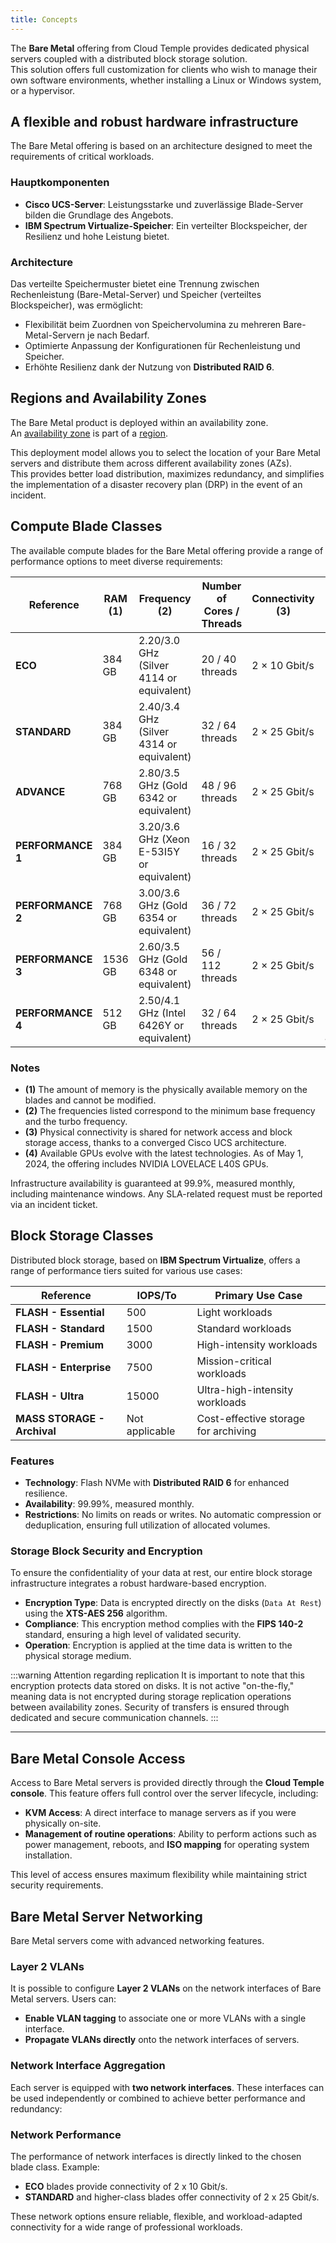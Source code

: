 ```yaml
---
title: Concepts
---
```


The **Bare Metal** offering from Cloud Temple provides dedicated physical servers coupled with a distributed block storage solution.  
This solution offers full customization for clients who wish to manage their own software environments, whether installing a Linux or Windows system, or a hypervisor.

## A flexible and robust hardware infrastructure

The Bare Metal offering is based on an architecture designed to meet the requirements of critical workloads.

### Hauptkomponenten

- **Cisco UCS-Server**: Leistungsstarke und zuverlässige Blade-Server bilden die Grundlage des Angebots.
- **IBM Spectrum Virtualize-Speicher**: Ein verteilter Blockspeicher, der Resilienz und hohe Leistung bietet.

### Architecture

Das verteilte Speichermuster bietet eine Trennung zwischen Rechenleistung (Bare-Metal-Server) und Speicher (verteiltes Blockspeicher), was ermöglicht:

- Flexibilität beim Zuordnen von Speichervolumina zu mehreren Bare-Metal-Servern je nach Bedarf.
- Optimierte Anpassung der Konfigurationen für Rechenleistung und Speicher.
- Erhöhte Resilienz dank der Nutzung von **Distributed RAID 6**.

## Regions and Availability Zones

The Bare Metal product is deployed within an availability zone.  
An [availability zone](../additional_content/concepts_az.md) is part of a [region](../additional_content/concepts_regional.md).

This deployment model allows you to select the location of your Bare Metal servers and distribute them across different availability zones (AZs).  
This provides better load distribution, maximizes redundancy, and simplifies the implementation of a disaster recovery plan (DRP) in the event of an incident.

## Compute Blade Classes

The available compute blades for the Bare Metal offering provide a range of performance options to meet diverse requirements:

| Reference             | RAM  **(1)** | Frequency **(2)**                         | Number of Cores / Threads | Connectivity **(3)** | GPU **(4)**          |
|-----------------------|--------------|-------------------------------------------|---------------------------|----------------------|----------------------|
| **ECO**              | 384 GB       | 2.20/3.0 GHz (Silver 4114 or equivalent)  | 20 / 40 threads           | 2 × 10 Gbit/s        | -                    |
| **STANDARD**         | 384 GB       | 2.40/3.4 GHz (Silver 4314 or equivalent)  | 32 / 64 threads           | 2 × 25 Gbit/s        | -                    |
| **ADVANCE**          | 768 GB       | 2.80/3.5 GHz (Gold 6342 or equivalent)    | 48 / 96 threads           | 2 × 25 Gbit/s        | -                    |
| **PERFORMANCE 1**    | 384 GB       | 3.20/3.6 GHz (Xeon E-53I5Y or equivalent) | 16 / 32 threads           | 2 × 25 Gbit/s        | -                    |
| **PERFORMANCE 2**    | 768 GB       | 3.00/3.6 GHz (Gold 6354 or equivalent)    | 36 / 72 threads           | 2 × 25 Gbit/s        | -                    |
| **PERFORMANCE 3**    | 1536 GB      | 2.60/3.5 GHz (Gold 6348 or equivalent)    | 56 / 112 threads          | 2 × 25 Gbit/s        | -                    |
| **PERFORMANCE 4**    | 512 GB       | 2.50/4.1 GHz (Intel 6426Y or equivalent)  | 32 / 64 threads           | 2 × 25 Gbit/s        | 2 × NVIDIA L40S 48GB |

### Notes

- **(1)** The amount of memory is the physically available memory on the blades and cannot be modified.
- **(2)** The frequencies listed correspond to the minimum base frequency and the turbo frequency.
- **(3)** Physical connectivity is shared for network access and block storage access, thanks to a converged Cisco UCS architecture.
- **(4)** Available GPUs evolve with the latest technologies. As of May 1, 2024, the offering includes NVIDIA LOVELACE L40S GPUs.

Infrastructure availability is guaranteed at 99.9%, measured monthly, including maintenance windows. Any SLA-related request must be reported via an incident ticket.

## Block Storage Classes

Distributed block storage, based on **IBM Spectrum Virtualize**, offers a range of performance tiers suited for various use cases:

| Reference                         | IOPS/To                 | Primary Use Case                       |
|-----------------------------------|-------------------------|----------------------------------------|
| **FLASH - Essential**             | 500                     | Light workloads                        |
| **FLASH - Standard**              | 1500                    | Standard workloads                     |
| **FLASH - Premium**               | 3000                    | High-intensity workloads               |
| **FLASH - Enterprise**            | 7500                    | Mission-critical workloads             |
| **FLASH - Ultra**                 | 15000                   | Ultra-high-intensity workloads         |
| **MASS STORAGE - Archival**       | Not applicable          | Cost-effective storage for archiving   |

### Features

- **Technology**: Flash NVMe with **Distributed RAID 6** for enhanced resilience.
- **Availability**: 99.99%, measured monthly.
- **Restrictions**: No limits on reads or writes. No automatic compression or deduplication, ensuring full utilization of allocated volumes.

### Storage Block Security and Encryption

To ensure the confidentiality of your data at rest, our entire block storage infrastructure integrates a robust hardware-based encryption.

-   **Encryption Type**: Data is encrypted directly on the disks (`Data At Rest`) using the **XTS-AES 256** algorithm.
-   **Compliance**: This encryption method complies with the **FIPS 140-2** standard, ensuring a high level of validated security.
-   **Operation**: Encryption is applied at the time data is written to the physical storage medium.

:::warning Attention regarding replication
It is important to note that this encryption protects data stored on disks. It is not active "on-the-fly," meaning data is not encrypted during storage replication operations between availability zones. Security of transfers is ensured through dedicated and secure communication channels.
:::

---

## Bare Metal Console Access

Access to Bare Metal servers is provided directly through the **Cloud Temple console**. This feature offers full control over the server lifecycle, including:

- **KVM Access**: A direct interface to manage servers as if you were physically on-site.
- **Management of routine operations**: Ability to perform actions such as power management, reboots, and **ISO mapping** for operating system installation.

This level of access ensures maximum flexibility while maintaining strict security requirements.

## Bare Metal Server Networking

Bare Metal servers come with advanced networking features.

### Layer 2 VLANs

It is possible to configure **Layer 2 VLANs** on the network interfaces of Bare Metal servers. Users can:

- **Enable VLAN tagging** to associate one or more VLANs with a single interface.
- **Propagate VLANs directly** onto the network interfaces of servers.

### Network Interface Aggregation

Each server is equipped with **two network interfaces**. These interfaces can be used independently or combined to achieve better performance and redundancy:

### Network Performance

The performance of network interfaces is directly linked to the chosen blade class. Example:

- **ECO** blades provide connectivity of 2 x 10 Gbit/s.
- **STANDARD** and higher-class blades offer connectivity of 2 x 25 Gbit/s.

These network options ensure reliable, flexible, and workload-adapted connectivity for a wide range of professional workloads.